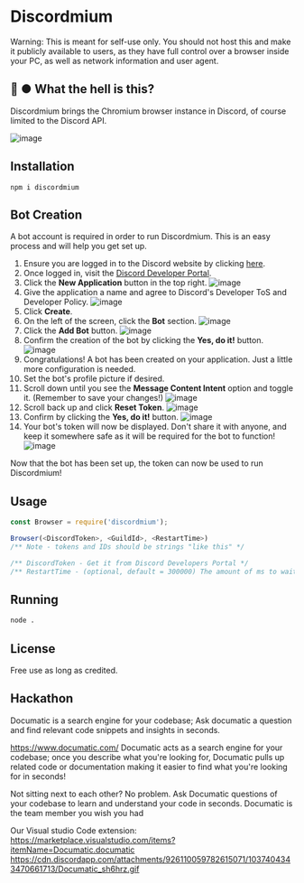 # Discordmium

Warning: This is meant for self-use only. You should not host this and make it publicly available to users, as they have full control over a browser inside your PC, as well as network information and user agent.

## 🤨 ● What the hell is this?
Discordmium brings the Chromium browser instance in Discord, of course limited to the Discord API.

![image](https://user-images.githubusercontent.com/69168154/210166179-4cda39b1-a191-4dd0-85bd-51b12c670942.png)

## Installation

```shell
npm i discordmium
```

## Bot Creation
A bot account is required in order to run Discordmium. This is an easy process and will help you get set up.

1. Ensure you are logged in to the Discord website by clicking [here](https://discord.com/app).
2. Once logged in, visit the [Discord Developer Portal](https://discord.com/developers/applications).
3. Click the **New Application** button in the top right.
![image](https://raw.githubusercontent.com/asdfzxcvbn/discordmium/bot-guide/imgs/new-app.png)
4. Give the application a name and agree to Discord's Developer ToS and Developer Policy.
![image](https://raw.githubusercontent.com/asdfzxcvbn/discordmium/bot-guide/imgs/bot-name.png)
5. Click **Create**.
6. On the left of the screen, click the **Bot** section.
![image](https://raw.githubusercontent.com/asdfzxcvbn/discordmium/bot-guide/imgs/bot-page.png)
7. Click the **Add Bot** button.
![image](https://raw.githubusercontent.com/asdfzxcvbn/discordmium/bot-guide/imgs/add-bot.png)
8. Confirm the creation of the bot by clicking the **Yes, do it!** button.
![image](https://raw.githubusercontent.com/asdfzxcvbn/discordmium/bot-guide/imgs/add-bot-confirm.png)
9. Congratulations! A bot has been created on your application. Just a little more configuration is needed.
10. Set the bot's profile picture if desired.
11. Scroll down until you see the **Message Content Intent** option and toggle it. (Remember to save your changes!)
![image](https://raw.githubusercontent.com/asdfzxcvbn/discordmium/bot-guide/imgs/intent.png)
12. Scroll back up and click **Reset Token**.
![image](https://raw.githubusercontent.com/asdfzxcvbn/discordmium/bot-guide/imgs/reset-token.png)
13. Confirm by clicking the **Yes, do it!** button.
![image](https://raw.githubusercontent.com/asdfzxcvbn/discordmium/bot-guide/imgs/reset-token-confirm.png)
14. Your bot's token will now be displayed. Don't share it with anyone, and keep it somewhere safe as it will be required for the bot to function!
![image](https://raw.githubusercontent.com/asdfzxcvbn/discordmium/bot-guide/imgs/token-shown.png)

Now that the bot has been set up, the token can now be used to run Discordmium!

## Usage

```javascript
const Browser = require('discordmium');

Browser(<DiscordToken>, <GuildId>, <RestartTime>)
/** Note - tokens and IDs should be strings "like this" */

/** DiscordToken - Get it from Discord Developers Portal */
/** RestartTime - (optional, default = 300000) The amount of ms to wait to restart the current browser and let other users run the command again */
```

## Running

```bash
node .
```

## License
Free use as long as credited.

## Hackathon
Documatic is a search engine for your codebase; Ask documatic a question and find relevant code snippets and insights in seconds.

https://www.documatic.com/
Documatic acts as a search engine for your codebase; once you describe what you're looking for, Documatic pulls up related code or documentation making it easier to find what you're looking for in seconds!

Not sitting next to each other? No problem. Ask Documatic questions of your codebase to learn and understand your code in seconds. Documatic is the team member you wish you had

Our Visual studio Code extension: https://marketplace.visualstudio.com/items?itemName=Documatic.documatic
https://cdn.discordapp.com/attachments/926110059782615071/1037404343470661713/Documatic_sh6hrz.gif
